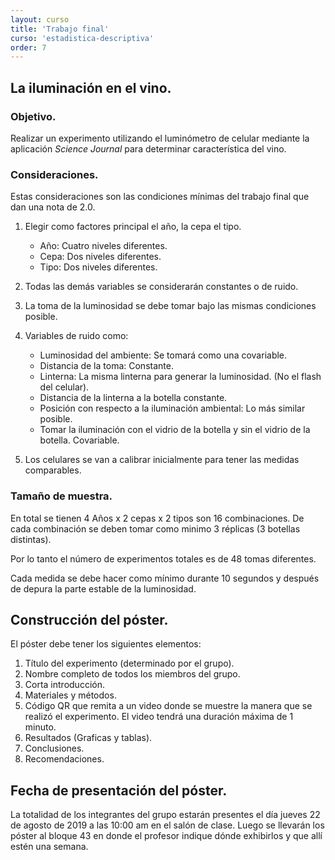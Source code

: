 ```yaml
---
layout: curso
title: 'Trabajo final'
curso: 'estadistica-descriptiva'
order: 7
---
```



## La iluminación en el vino.

### Objetivo.

Realizar un experimento utilizando el luminómetro de
celular mediante la aplicación *Science Journal* para
determinar característica del vino.

### Consideraciones.

Estas consideraciones son las condiciones mínimas del trabajo
final que dan una nota de 2.0.

1. Elegir como factores principal el año, la cepa
   el tipo.

   - Año: Cuatro niveles diferentes.
   - Cepa: Dos niveles diferentes.
   - Tipo: Dos niveles diferentes.

2. Todas las demás variables se considerarán constantes o
   de ruido.
3. La toma de la luminosidad se debe tomar bajo las
    mismas condiciones posible.
4. Variables de ruido como:

    * Luminosidad del ambiente: Se tomará como una covariable.
    * Distancia de la toma: Constante.
    * Linterna: La misma linterna para generar la luminosidad. (No el flash del celular).
    * Distancia de la linterna a la botella constante.
    * Posición con respecto a la iluminación ambiental: Lo más similar posible.
    * Tomar la iluminación con el vidrio de la botella y
       sin el vidrio de la botella. Covariable.

5. Los celulares se van a calibrar inicialmente para tener
   las medidas comparables.

### Tamaño de muestra.

En total se tienen 4 Años x 2 cepas x 2 tipos son 16 combinaciones.
De cada combinación se deben tomar como minimo 3 réplicas (3 botellas distintas).

Por lo tanto el número de experimentos totales es de 48 tomas diferentes.

Cada medida se debe hacer como mínimo durante 10 segundos y después de depura la parte estable de la luminosidad.

## Construcción del póster.

El póster debe tener los siguientes elementos:

 1. Título del experimento (determinado por el grupo).
 2. Nombre completo de todos los miembros del grupo.
 3. Corta introducción.
 4. Materiales y métodos.
 5. Código QR que remita a un video donde se muestre
    la manera que se realizó el experimento.
    El video tendrá una duración máxima de 1 minuto.
 6. Resultados (Graficas y tablas).
 7. Conclusiones.
 8. Recomendaciones.

## Fecha de presentación del póster.

La totalidad de los integrantes del grupo estarán presentes el día
jueves 22 de agosto de 2019 a las 10:00 am en el salón de clase. Luego se
llevarán los póster al bloque 43 en donde el profesor indique dónde
exhibirlos y que allí estén una semana.






<!---
## Contenido

{: .no_toc}

* ToC
{: toc}



## Objetivo.

Realizar una recolección de datos, análisis descriptivo y
exploratorio, redactar conclusiones y realizar recomendaciones en
cuanto al ruido en los alrededores del campus de
la Universidad Nacional de Colombia, Sede Medellín, campus
El Volador.

## Mapa.

![](./basesdedatos/croquis_UN.png)

## Actividades.

  + Se conformarán grupos de máximo cinco (5) personas.
    La lista de los integrantes definitivos del grupo se enviará al
    correo **krcabrer@unal.edu.co** el viernes 13
    de abril de 2018 antes de las 23:59 hora de Colombia.

    Se hace con el fin de asignar la identificación y le sección
    que le corresponde a cada grupo de trabajo.

  + Se instalará en los celulares Android la aplicación
    [Science Journal](https://play.google.com/store/apps/details?id=com.google.android.apps.forscience.whistlepunk).

  + Se calibrarán los celulares para determinar las diferencias
    y las correcciones que deban realizarse a cada celular.

    Se realizará la calibración de la siguiente manera:
    - Se toman los datos de manera simultánea en un mismo sito de muestreo
      en donde cada celular no esté a más de 20 centímetros de distancia
      el uno del otro.
    - Se toma como mínimo durante cinco (5) minutos.
    - Se llevan los resultados al paquete estadístico R y
      se realiza el análisis descriptivo del resultado de cada
      uno de los celulares y se compara las distribuciones y
      el grado de correlación para determinar la corrección
      de cada celular con respecto a un celular de referencia.
    - Realizar la calibración sin y con micrófono o "manos libres",
      determinar la mejor manera de tomar los datos de acuerdo
      a los resultados obtenidos.


    + Los factores principales para tomar los datos serán:

      - Sitio.
        Se asignará a cada grupo una sección de los límites
        del campus universitario que no excede los 120 metros.
        Y una longitud hacia el interior no inferior a los
        20 metros.   

      - Período.
        Se determinará tres periodos del día.
          * Mañana [8:00 am a 10:00 am].
          * Medio día [11:00 a 1:00].
          * Tarde [4:00 pm a 6:00 pm].

      - Se tomará como unidad de muestreo o unidad experimental un
        cuadrado de 5 metros por 5 metros.

    + Se deberá elaborar un cronograma para tomar por cada combinación
      de unidad experimental y perido un mínimo de cinco (5) minutos
      cinco (5) veces.

## Recursos.

 - [Manual breve sobre cómo hacer un estudio de ruido](https://www.melissaconsultoria.com/2012/09/24/medici%C3%B3n-del-ruido/).
 - [Contaminación acústica](http://contaminacionacustica.net/como-medir-el-ruido-con-sonometros/)
 - [Ruido en el trabajo](http://www.construmatica.com/construpedia/El_Ruido_en_el_Trabajo._Alcance_de_un_Problema_Global)

## Ejemplo de calibración de celulares

- [Calibración de celulares](./guiones/trabajo_final_4.html)
- [Celular 1](.basededatos/celular1.csv)
- [Celular 2](.basededatos/celular2.csv)
- [Celular 3](.basededatos/celular3.csv)


## Consideraciones.

- El póster deberá tener los nombres *completos* del grupo (no iniciales).
- El póster deberá mostrar el número del grupo asignado. (Si hubo división en el grupo, entonces diferenciarlos por una letra, por ejemplo, grupo 3A y 3B).
- Tratar de reducir la cantidad de texto para agilizar la lectura del mismo.
- Incluir fotos de la forma en que se tomaron los datos.
- Mostrar alternativa de disminución de ruido.
- Verificar si los obstáculos tuvieron alguna influencia en los resultados.
  Es decir, si en cercanía de árboles o barreras naturales el ruido
  tiene de disminuir.


## Criterios de evaluación.

1. Forma.
   - Se incluyó como mínimo:
     * Título.
     * Nombre completo de los integrantes.
     * Objetivos.
     * Corta introducción y contexto del estudio.
     * Materiales y métodos.
     * Resultados.
     * Conlusiones.
     * Recomendaciones.
     * Bibliografía y/o cibergrafía.

   - Distribución y diagramación del póster.
   - Uso adecuado de colores (tanto en el póster como en las gráficas).
   - Claridad en las gráficas (título, etiquetas, etc.)
   - Ortografía.

2. Fondo.
    - Claridad en la redacción.
    - Presentación de resultados.
    - Propuestas para la disminución del ruido.

## Fecha de entrega y presentación.

  - Póster o cartel en físico (mínimo en tamaño 70 cm x 100 cm o
    100 cm x 70 cm y en papel bond).
    Jueves, 31 de mayo de 2018 en horas de clase.
  - Archivos de datos y análisis escrito.
    Jueves, 31 de mayo de 2018 antes de las 23:59
    [hora de Colombia](http://horalegal.inm.gov.co/),
    al correo **krcabrer@unal.edu.co** y no olvidar la sigla
    **[EDAED]**




## Estimación de la estatura mediante el celular



### Objetivo

Mostrar mediante la toma de datos la posibilidad de
estimar la estatura de una persona mediante las medidas
de aceleración que se toman del celular.


### Actividades

+ En grupos de máximo cinco personas se toma como mínimo
  a cuarenta personas los datos de aceleración mediante la aplicación
  *[Science Journal](https://play.google.com/store/apps/details?id=com.google.android.apps.forscience.whistlepunk&hl=es)* en una distancia mayor de cuarenta metros.
  También se mide el número de pasos en la distancia dada,
  como también se registra el género y se le mide a cada persona
  la estatura.
+ Una vez tomados los datos se procede a analizar para establecer
  la longitud del paso de la persona y comparar la longitud
  calculada a partir del número de pasos contados durante el
  experimento.
+ Luego se compara la longitud de paso calculada a partir de
   los datos tomados del celular con la estatura de la persona.
+ Se hallan razones o tasa de relación entre la estatura de la
  persona y la longitud de su respectivo paso discriminado por género.
+ Elaborar un póster científico en donde se muestren los resultados
  obtenidos con gráficas y tablas asociadas.
+ Realizar una discusión sobre los problemas y dificultades
  que se tuvieron durante el desarrollo del experimento.


###  Documentos a entregar.

+ Póster en tamaño mínimo de 100 cm por 70 cm en papel para exhibirlo
  el día 23 de noviembre de 2017 en el salón de clase y luego el
  "hall" del tercer piso del bloque 43.

+ Póster en formato ".pdf".
+ Archivos con los datos crudos de las aceleraciones medidas a cada persona.
+ Archivo con los datos individuales de las personas.
+ Archivo en formato ".Rmd" con el procesamiento de la información
  con los códigos respectivos.
+ Archivo en formato ".html" con los resultados obtendios.

### Requisitos mínimo del contenido del póster.

- Título.
- Nombre completo de los integrantes del grupo.
- Corta introducción.
- Descripción del experimento y de la estimación del tamaño de muestra.
- Descripción de la estimación de la longitud del paso a partir de
  los datos de acelaración.
- Descripción de resultados:
  * Comparativo de la longitud del paso calculada con el conteo de paso
    con el resultado de la medición del celular.
  * Relación entre la estatura de la persona y la longitud del paso
    a partir de la medición realizada con el celular.
- Gráficos y tablas pertinentes.
- Conclusiones.
- Recomendaciones.
- Bibliografía.   

El texto deberá ser lo más corto, claro y completo posible.

### Elementos a evaluar:

- Forma:
  * Distribución del texto y gráficas. (Uso del espacio en el póster).
  * Uso de colores.
  * Tipo de letra utilizado que sea legible.
  * Ortografía.
  * Uso adecuado de gráficas.

- Fondo:
  * Descripciones cortas y concisas.
  * Presentación de resultados claros.  
  * Redacción clara.
  * Conclusiones y recomendaciones claras.  


### Fecha de entrega.

El póster físico se entrega el día jueves, 23 de noviembre de 2017 en la hora de clase.
Los archivos se envían al correo *krcabrer@unal.edu.co*, no olvidar
en asunto la sigla **[EDAED]**, el día jueves, 23 de noviembre 2017 antes de las 23:59 horas.

### Consideraciones.

- Los nombres de los integrantes del grupo en el póster deben estar completos.
  No solo las iniciales.
- Se debe incluir bibliografía o cibergrafía pertinente a la estimación
  realizada en otras investigaciones entre la longitud del paso y la estatura
  por género.
- Directrices del [uso de logo institucional](http://identidad.unal.edu.co/guia-de-identidad-visual/b-directrices-y-especificaciones/b1-elementos-de-identidad-visual/)
  de la Universidad Nacional
  de Colombia.

### Evaluación del póster.

Cada estudiante enviará de manera individual al correo **krcabrer@unal.edu.co**
en asunto la sigla **[EDAED]** el ranqueo de los póster desde el primer
lugar hasta el último, incluyendo el póster propio.

NO SE ADMITEN EMPATES.

Se penalizará si el ranqueo difiere en más de tres posiciones con respecto
al ranqueo promedio dado por los profesores evaluadores (No se tendrá acceso a esa información)

Por ejemplo:

12, 2, 5, 7, 3, 10, 9, 1, 4, 6, 8, 11

Significa que el póster del grupo número 12 ocupó el primer lugar,
el grupo número 2 el segundo, y así sucesivamente hasta el póster
del grupo 11 que ocupó el último lugar.

-->
